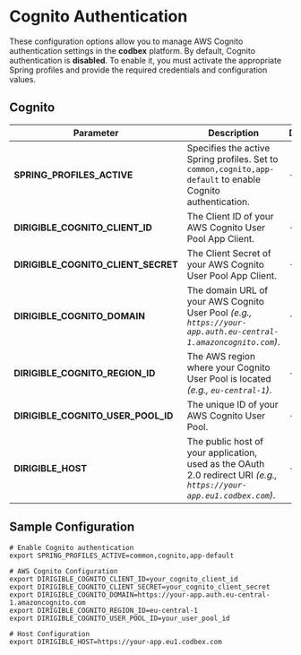 # Cognito Authentication

These configuration options allow you to manage AWS Cognito authentication settings in the **codbex** platform. By default, Cognito authentication is **disabled**. To enable it, you must activate the appropriate Spring profiles and provide the required credentials and configuration values.

## Cognito

| Parameter                     | Description                                                  | Default*  |
|-------------------------------|--------------------------------------------------------------|-----------|
| **SPRING_PROFILES_ACTIVE**   | Specifies the active Spring profiles. Set to `common,cognito,app-default` to enable Cognito authentication. | `-`    |
| **DIRIGIBLE_COGNITO_CLIENT_ID**  | The Client ID of your AWS Cognito User Pool App Client. | `-`   |
| **DIRIGIBLE_COGNITO_CLIENT_SECRET**  | The Client Secret of your AWS Cognito User Pool App Client. | `-`   |
| **DIRIGIBLE_COGNITO_DOMAIN**  | The domain URL of your AWS Cognito User Pool _(e.g., `https://your-app.auth.eu-central-1.amazoncognito.com`)_. | `-`   |
| **DIRIGIBLE_COGNITO_REGION_ID**  | The AWS region where your Cognito User Pool is located _(e.g., `eu-central-1`)_. | `-`   |
| **DIRIGIBLE_COGNITO_USER_POOL_ID**  | The unique ID of your AWS Cognito User Pool. | `-`   |
| **DIRIGIBLE_HOST**  | The public host of your application, used as the OAuth 2.0 redirect URI _(e.g., `https://your-app.eu1.codbex.com`)_. | `-`   |

## Sample Configuration

```shell
# Enable Cognito authentication
export SPRING_PROFILES_ACTIVE=common,cognito,app-default

# AWS Cognito Configuration
export DIRIGIBLE_COGNITO_CLIENT_ID=your_cognito_client_id
export DIRIGIBLE_COGNITO_CLIENT_SECRET=your_cognito_client_secret
export DIRIGIBLE_COGNITO_DOMAIN=https://your-app.auth.eu-central-1.amazoncognito.com
export DIRIGIBLE_COGNITO_REGION_ID=eu-central-1
export DIRIGIBLE_COGNITO_USER_POOL_ID=your_user_pool_id

# Host Configuration
export DIRIGIBLE_HOST=https://your-app.eu1.codbex.com
```

